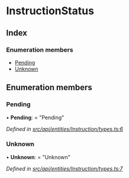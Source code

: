 # InstructionStatus

## Index

### Enumeration members

* [Pending](instructionstatus.md#pending)
* [Unknown](instructionstatus.md#unknown)

## Enumeration members

### Pending

• **Pending**: = "Pending"

_Defined in_ [_src/api/entities/Instruction/types.ts:6_](https://github.com/PolymathNetwork/polymesh-sdk/blob/a0872cf4/src/api/entities/Instruction/types.ts#L6)

### Unknown

• **Unknown**: = "Unknown"

_Defined in_ [_src/api/entities/Instruction/types.ts:7_](https://github.com/PolymathNetwork/polymesh-sdk/blob/a0872cf4/src/api/entities/Instruction/types.ts#L7)

